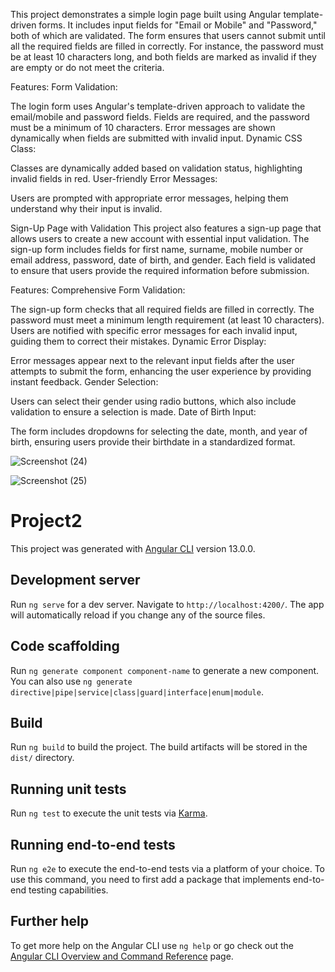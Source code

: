 This project demonstrates a simple login page built using Angular template-driven forms. It includes input fields for "Email or Mobile" and "Password," both of which are validated. The form ensures that users cannot submit until all the required fields are filled in correctly. For instance, the password must be at least 10 characters long, and both fields are marked as invalid if they are empty or do not meet the criteria.

Features:
Form Validation:

The login form uses Angular's template-driven approach to validate the email/mobile and password fields.
Fields are required, and the password must be a minimum of 10 characters.
Error messages are shown dynamically when fields are submitted with invalid input.
Dynamic CSS Class:

Classes are dynamically added based on validation status, highlighting invalid fields in red.
User-friendly Error Messages:

Users are prompted with appropriate error messages, helping them understand why their input is invalid.

Sign-Up Page with Validation
This project also features a sign-up page that allows users to create a new account with essential input validation. The sign-up form includes fields for first name, surname, mobile number or email address, password, date of birth, and gender. Each field is validated to ensure that users provide the required information before submission.

Features:
Comprehensive Form Validation:

The sign-up form checks that all required fields are filled in correctly.
The password must meet a minimum length requirement (at least 10 characters).
Users are notified with specific error messages for each invalid input, guiding them to correct their mistakes.
Dynamic Error Display:

Error messages appear next to the relevant input fields after the user attempts to submit the form, enhancing the user experience by providing instant feedback.
Gender Selection:

Users can select their gender using radio buttons, which also include validation to ensure a selection is made.
Date of Birth Input:

The form includes dropdowns for selecting the date, month, and year of birth, ensuring users provide their birthdate in a standardized format.

![Screenshot (24)](https://github.com/user-attachments/assets/b706ad52-e65b-432f-ae81-0f6cb33686e9)


![Screenshot (25)](https://github.com/user-attachments/assets/d95db265-966b-4511-aea4-32c843f84c35)



# Project2

This project was generated with [Angular CLI](https://github.com/angular/angular-cli) version 13.0.0.

## Development server

Run `ng serve` for a dev server. Navigate to `http://localhost:4200/`. The app will automatically reload if you change any of the source files.

## Code scaffolding

Run `ng generate component component-name` to generate a new component. You can also use `ng generate directive|pipe|service|class|guard|interface|enum|module`.

## Build

Run `ng build` to build the project. The build artifacts will be stored in the `dist/` directory.

## Running unit tests

Run `ng test` to execute the unit tests via [Karma](https://karma-runner.github.io).

## Running end-to-end tests

Run `ng e2e` to execute the end-to-end tests via a platform of your choice. To use this command, you need to first add a package that implements end-to-end testing capabilities.

## Further help

To get more help on the Angular CLI use `ng help` or go check out the [Angular CLI Overview and Command Reference](https://angular.io/cli) page.

